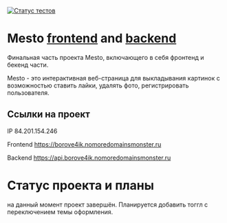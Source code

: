 [![Статус тестов](../../actions/workflows/tests.yml/badge.svg)](../../actions/workflows/tests.yml)

# Mesto [frontend](https://github.com/borove4ik/react-mesto-auth) and [backend](https://github.com/borove4ik/express-mesto-gha)

Финальная часть проекта Mesto, включающего в себя фронтенд и бекенд части.

Mesto - это интерактивная веб-страница для выкладывания картинок с возможностью ставить лайки, удалять фото, регистрировать пользователя.

## Ссылки на проект

IP 84.201.154.246

Frontend https://borove4ik.nomoredomainsmonster.ru

Backend https://api.borove4ik.nomoredomainsmonster.ru

# Статус проекта и планы
на данный момент проект завершён. Планируется добавить тоггл с переключением темы оформления.
